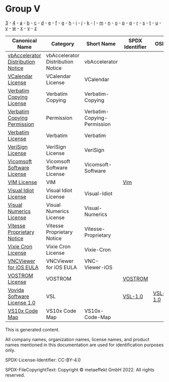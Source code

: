 # Group V

[3](../[3]/README.md) -
[4](../[4]/README.md) -
[a](../[a]/README.md) - 
[b](../[b]/README.md) - 
[c](../[c]/README.md) - 
[d](../[d]/README.md) - 
[e](../[e]/README.md) - 
[f](../[f]/README.md) - 
[g](../[g]/README.md) - 
[h](../[h]/README.md) - 
[i](../[i]/README.md) - 
[j](../[j]/README.md) - 
[k](../[k]/README.md) - 
[l](../[l]/README.md) - 
[m](../[m]/README.md) - 
[n](../[n]/README.md) - 
[o](../[o]/README.md) - 
[p](../[p]/README.md) - 
[q](../[q]/README.md) - 
[r](../[r]/README.md) - 
[s](../[s]/README.md) - 
[t](../[t]/README.md) - 
[u](../[u]/README.md) - 
[v](../[v]/README.md) - 
[w](../[w]/README.md) - 
[x](../[x]/README.md) - 
[y](../[y]/README.md) - 
[z](../[z]/README.md)

|Canonical Name|Category|Short Name|SPDX Identifier|OSI|ScanCode|Matched ScanCode|Type|
| --- | --- | --- | --- | --- | --- | --- | --- |
|[vbAccelerator Distribution Notice]([vb]/vbAccelerator-Distribution-Notice.yaml)|vbAccelerator Distribution Notice|vbAccelerator| | | [vbaccelerator](https://github.com/nexB/scancode-toolkit/blob/develop/src/licensedcode/data/licenses/vbaccelerator.LICENSE) | [vbaccelerator](https://github.com/nexB/scancode-toolkit/blob/develop/src/licensedcode/data/licenses/vbaccelerator.LICENSE) |terms|
|[VCalendar License]([vc]/VCalendar-License.yaml)|VCalendar License|VCalendar| | | [vcalendar](https://github.com/nexB/scancode-toolkit/blob/develop/src/licensedcode/data/licenses/vcalendar.LICENSE) | [vcalendar](https://github.com/nexB/scancode-toolkit/blob/develop/src/licensedcode/data/licenses/vcalendar.LICENSE) |terms|
|[Verbatim Copying License]([ve]/Verbatim-Copying-License.yaml)|Verbatim Copying|Verbatim-Copying| | | | [latex2e](https://github.com/nexB/scancode-toolkit/blob/develop/src/licensedcode/data/licenses/latex2e.LICENSE) |terms|
|[Verbatim Copying Permission]([ve]/Verbatim-Copying-Permission.yaml)|Permission|Verbatim-Copying-Permission| | | | [latex2e](https://github.com/nexB/scancode-toolkit/blob/develop/src/licensedcode/data/licenses/latex2e.LICENSE) |terms|
|[Verbatim License]([ve]/Verbatim-License.yaml)|Verbatim|Verbatim| | | [verbatim-manual](https://github.com/nexB/scancode-toolkit/blob/develop/src/licensedcode/data/licenses/verbatim-manual.LICENSE) | [verbatim-manual](https://github.com/nexB/scancode-toolkit/blob/develop/src/licensedcode/data/licenses/verbatim-manual.LICENSE) |terms|
|[VeriSign License]([ve]/VeriSign-License.yaml)|VeriSign License|VeriSign| | | [verisign](https://github.com/nexB/scancode-toolkit/blob/develop/src/licensedcode/data/licenses/verisign.LICENSE) | [verisign](https://github.com/nexB/scancode-toolkit/blob/develop/src/licensedcode/data/licenses/verisign.LICENSE) |terms|
|[Vicomsoft Software License]([vi]/Vicomsoft-Software-License.yaml)|Vicomsoft Software License|Vicomsoft-Software| | | [vicomsoft-software](https://github.com/nexB/scancode-toolkit/blob/develop/src/licensedcode/data/licenses/vicomsoft-software.LICENSE) | [vicomsoft-software](https://github.com/nexB/scancode-toolkit/blob/develop/src/licensedcode/data/licenses/vicomsoft-software.LICENSE) |terms|
|[VIM License]([vi]/VIM-License.yaml)|VIM| |[Vim](https://spdx.org/licenses/Vim.html)| | [vim](https://github.com/nexB/scancode-toolkit/blob/develop/src/licensedcode/data/licenses/vim.LICENSE) | [vim](https://github.com/nexB/scancode-toolkit/blob/develop/src/licensedcode/data/licenses/vim.LICENSE) |terms|
|[Visual Idiot License]([vi]/Visual-Idiot-License.yaml)|Visual Idiot License|Visual-Idiot| | | [visual-idiot](https://github.com/nexB/scancode-toolkit/blob/develop/src/licensedcode/data/licenses/visual-idiot.LICENSE) | [other-permissive](https://github.com/nexB/scancode-toolkit/blob/develop/src/licensedcode/data/licenses/other-permissive.LICENSE) |terms|
|[Visual Numerics License]([vi]/Visual-Numerics-License.yaml)|Visual Numerics License|Visual-Numerics| | | [visual-numerics](https://github.com/nexB/scancode-toolkit/blob/develop/src/licensedcode/data/licenses/visual-numerics.LICENSE) | [visual-numerics](https://github.com/nexB/scancode-toolkit/blob/develop/src/licensedcode/data/licenses/visual-numerics.LICENSE) |terms|
|[Vitesse Proprietary Notice]([vi]/Vitesse-Proprietary-Notice.yaml)|Vitesse Proprietary Notice|Vitesse-Proprietary| | | [vitesse-prop](https://github.com/nexB/scancode-toolkit/blob/develop/src/licensedcode/data/licenses/vitesse-prop.LICENSE) | [vitesse-prop](https://github.com/nexB/scancode-toolkit/blob/develop/src/licensedcode/data/licenses/vitesse-prop.LICENSE) |terms|
|[Vixie Cron License]([vi]/Vixie-Cron-License.yaml)|Vixie Cron License|Vixie-Cron| | | [vixie-cron](https://github.com/nexB/scancode-toolkit/blob/develop/src/licensedcode/data/licenses/vixie-cron.LICENSE) | [vixie-cron](https://github.com/nexB/scancode-toolkit/blob/develop/src/licensedcode/data/licenses/vixie-cron.LICENSE) |terms|
|[VNCViewer for iOS EULA]([vn]/VNCViewer-for-iOS-EULA.yaml)|VNCViewer for iOS EULA|VNC-Viewer-iOS| | | [vnc-viewer-ios](https://github.com/nexB/scancode-toolkit/blob/develop/src/licensedcode/data/licenses/vnc-viewer-ios.LICENSE) | [vnc-viewer-ios](https://github.com/nexB/scancode-toolkit/blob/develop/src/licensedcode/data/licenses/vnc-viewer-ios.LICENSE) |terms|
|[VOSTROM License]([vo]/VOSTROM-License.yaml)|VOSTROM| |[VOSTROM](https://spdx.org/licenses/VOSTROM.html)| | [vostrom](https://github.com/nexB/scancode-toolkit/blob/develop/src/licensedcode/data/licenses/vostrom.LICENSE) | [vostrom](https://github.com/nexB/scancode-toolkit/blob/develop/src/licensedcode/data/licenses/vostrom.LICENSE) |terms|
|[Vovida Software License 1.0]([vo]/Vovida-Software-License-1.0.yaml)|VSL| |[VSL-1.0](https://spdx.org/licenses/VSL-1.0.html)| [VSL-1.0](https://opensource.org/licenses/VSL-1.0) | [vsl-1.0](https://github.com/nexB/scancode-toolkit/blob/develop/src/licensedcode/data/licenses/vsl-1.0.LICENSE) | [vsl-1.0](https://github.com/nexB/scancode-toolkit/blob/develop/src/licensedcode/data/licenses/vsl-1.0.LICENSE) |terms|
|[VS10x Code Map]([vs]/VS10x-Code-Map.yaml)|VS10x Code Map|VS10x-Code-Map| | | [vs10x-code-map](https://github.com/nexB/scancode-toolkit/blob/develop/src/licensedcode/data/licenses/vs10x-code-map.LICENSE) | [vs10x-code-map](https://github.com/nexB/scancode-toolkit/blob/develop/src/licensedcode/data/licenses/vs10x-code-map.LICENSE) |terms|

This is generated content.

All company names, organization names, license names, and product names mentioned in this documentation are used for identification purposes only.

SPDX-License-Identifier: CC-BY-4.0

SPDX-FileCopyrightText: Copyright © metaeffekt GmbH 2022. All rights reserved.
